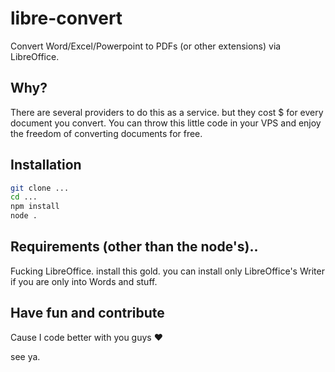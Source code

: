 libre-convert
=============

Convert Word/Excel/Powerpoint to PDFs (or other extensions) via LibreOffice.

Why?
----
There are several providers to do this as a service. but they cost $ for every document you convert.
You can throw this little code in your VPS and enjoy the freedom of converting documents for free.

Installation
------------
```bash
git clone ...
cd ...
npm install
node .
```

Requirements (other than the node's)..
--------------------------------------
Fucking LibreOffice. install this gold. you can install only LibreOffice's Writer if you are only into Words and stuff.

Have fun and contribute
-----------------------
Cause I code better with you guys :heart:

see ya.

